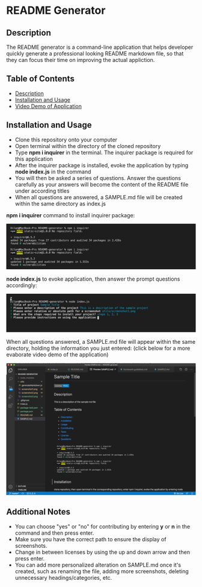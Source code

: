 # README Generator

## Description
The README generator is a command-line application that helps developer quickly generate a professional looking README markdown file, so that they can focus their time on improving the actual appliction.

## Table of Contents  
- [Description](#description)
- [Installation and Usage](#installation-and-usage)
- [Video Demo of Application](!Video-Demo)


## Installation and Usage
- Clone this repository onto your computer
- Open terminal within the directory of the cloned repository
- Type  **npm i inquirer**  in the terminal. The inquirer package is required for this application
- After the inquirer package is installed, evoke the application by typing  **node index.js**  in the command
- You will then be asked a series of questions. Answer the questions carefully as your answers will become the content of the README file under according titles
- When all questions are answered, a SAMPLE.md file will be created within the same directory as index.js  


**npm i inquirer** command to install inquirer package:  

![Screenshot](utils/screenshot1.png)  

**node index.js** to evoke application, then answer the prompt questions accordingly:  

![Screenshot](utils/screenshot2.png)  

When all questions answered, a SAMPLE.md file will appear within the same directory, holding the information you just entered:  (click below for a more evaborate video demo of the application)

[![Video Demo](utils/screenshot3.png)](https://drive.google.com/file/d/1rLssVAZtF_t-fcf5bNtJq8mpsn1h3oh9/view?usp=sharing "video demo")


## Additional Notes
- You can choose "yes" or "no" for contributing by entering  **y**  or  **n** in the command and then press enter.
- Make sure you have the correct path to ensure the display of screenshots.
- Change in between licenses by using the up and down arrow and then press enter.
- You can add more personalized alteration on SAMPLE.md once it's created, such as renaming the file, adding more screenshots, deleting unnecessary headings/categories, etc.




  